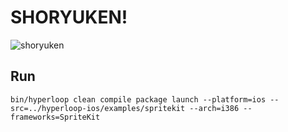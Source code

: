 # SHORYUKEN!

![shoryuken](./demo.gif)

## Run

```
bin/hyperloop clean compile package launch --platform=ios --src=../hyperloop-ios/examples/spritekit --arch=i386 --frameworks=SpriteKit
```
